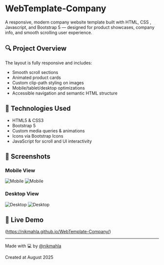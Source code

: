 # WebTemplate-Company

A responsive, modern company website template built with HTML, CSS , Javascript, and Bootstrap 5 — designed for product showcases, company info, and smooth scrolling user experience.

## 🔍 Project Overview

The layout is fully responsive and includes:
- Smooth scroll sections
- Animated product cards
- Custom clip-path styling on images
- Mobile/tablet/desktop optimizations
- Accessible navigation and semantic HTML structure

## 🚀 Technologies Used

- HTML5 & CSS3
- Bootstrap 5
- Custom media queries & animations
- Icons via Bootstrap Icons
- JavaScript for scroll and UI interactivity

## 📸 Screenshots
### Mobile View
![Mobile](https://github.com/user-attachments/assets/7bbce22d-cec4-4621-8b79-5adc498af393)
![Mobile](https://github.com/user-attachments/assets/d2125a4c-f604-4059-b69b-3a99b8d3bb5f)
### Desktop View
![Desktop](https://github.com/user-attachments/assets/2c329f4c-082c-4e0f-b502-1ec71b2b54be)
![Desktop](https://github.com/user-attachments/assets/46aed27f-0ad2-4d7f-b435-97dccdcddb46)

## 🔗 Live Demo

(https://nikmahla.github.io/WebTemplate-Company/)

---

Made with 💻 by [@nikmahla](https://github.com/nikmahla)

 Created at August 2025

